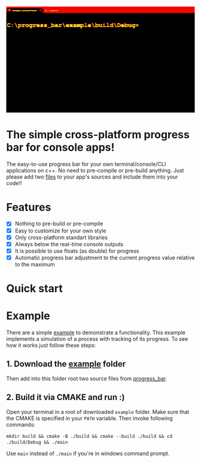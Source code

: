 ![](https://github.com/drxvmrz/progress_bar/blob/main/assets/anim.gif)

# The simple cross-platform progress bar for console apps!
The easy-to-use progress bar for your own terminal/console/CLI applications on c++. No need to pre-compile or pre-build anything. Just please add two [files](https://github.com/drxvmrz/progress_bar/tree/main/progress_bar) to your app's sources and include them into your code!!

# Features
- [x] Nothing to pre-build or pre-compile
- [x] Easy to customize for your own style
- [x] Only cross-platform standart libraries
- [x] Always below the real-time console outputs
- [x] It is possible to use floats (as double) for progress 
- [x] Automatic progress bar adjustment to the current progress value relative to the maximum

# Quick start

# Example
There are a simple [example](https://github.com/drxvmrz/progress_bar/tree/main/example) to demonstrate a functionality. This example implements a simulation of a process with tracking of its progress. To see how it works just follow these steps:

## 1. Download the [example](https://github.com/drxvmrz/progress_bar/tree/main/example) folder
Then add into this folder root two source files from [progress_bar](https://github.com/drxvmrz/progress_bar/tree/main/progress_bar).

## 2. Build it via CMAKE and run :)
Open your terminal in a root of downloaded ```example``` folder. Make sure that the CMAKE is specified in your ```PATH``` variable. Then invoke following commands:
```
mkdir build && cmake -B ./build && cmake --build ./build && cd ./build/Debug && ./main
```
Use ```main``` instead of ```./main``` if you're in windows command prompt.
